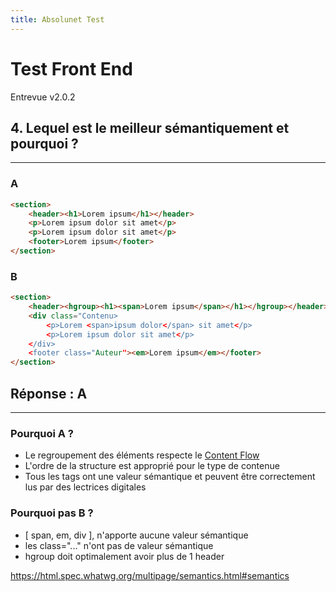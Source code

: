 ```yaml
---
title: Absolunet Test
---
```


# Test Front End

Entrevue v2.0.2

## 4. Lequel est le meilleur sémantiquement et pourquoi ?

---- 

### A
```html
<section>
    <header><h1>Lorem ipsum</h1></header>
    <p>Lorem ipsum dolor sit amet</p>
    <p>Lorem ipsum dolor sit amet</p>
    <footer>Lorem ipsum</footer>
</section>
```

### B
```html
<section>
    <header><hgroup><h1><span>Lorem ipsum</span></h1></hgroup></header>
    <div class="Contenu>
        <p>Lorem <span>ipsum dolor</span> sit amet</p>
        <p>Lorem ipsum dolor sit amet</p>
    </div>
    <footer class="Auteur"><em>Lorem ipsum</em></footer>
</section>
```


## Réponse : A
---- 
### Pourquoi A ?

- Le regroupement des éléments respecte le [Content Flow](https://html.spec.whatwg.org/multipage/sections.html#the-section-element)
- L'ordre de la structure est approprié pour le type de contenue
- Tous les tags ont une valeur sémantique et peuvent être correctement lus par des lectrices digitales

### Pourquoi pas B ?

- [ span, em, div ], n'apporte aucune valeur sémantique
- les class="..."  n'ont pas de valeur sémantique
- hgroup doit optimalement avoir plus de 1 header




https://html.spec.whatwg.org/multipage/semantics.html#semantics